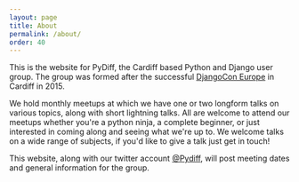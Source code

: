 ```yaml
---
layout: page
title: About
permalink: /about/
order: 40
---
```


This is the website for PyDiff, the Cardiff based Python and Django user group. The group was formed after the successful [DjangoCon Europe](http://2015.djangocon.eu) in Cardiff in 2015.

We hold monthly meetups at which we have one or two longform talks on various topics, along with short lightning talks. All are welcome to attend our meetups whether you're a python ninja, a complete beginner, or just interested in coming along and seeing what we're up to. We welcome talks on a wide range of subjects, if you'd like to give a talk just get in touch!

This website, along with our twitter account [@Pydiff](https://twitter.com/PyDiff), will post meeting dates and general information for the group.
